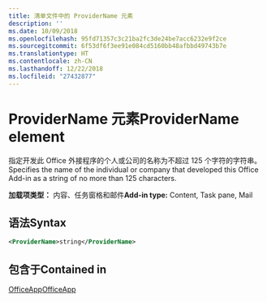 ```yaml
---
title: 清单文件中的 ProviderName 元素
description: ''
ms.date: 10/09/2018
ms.openlocfilehash: 95fd71357c3c21ba2fc3de24be7acc6232e9f2ce
ms.sourcegitcommit: 6f53df6f3ee91e084cd5160bb48afbbd49743b7e
ms.translationtype: HT
ms.contentlocale: zh-CN
ms.lasthandoff: 12/22/2018
ms.locfileid: "27432877"
---
```

# <a name="providername-element"></a><span data-ttu-id="c18a1-102">ProviderName 元素</span><span class="sxs-lookup"><span data-stu-id="c18a1-102">ProviderName element</span></span>

<span data-ttu-id="c18a1-103">指定开发此 Office 外接程序的个人或公司的名称为不超过 125 个字符的字符串。</span><span class="sxs-lookup"><span data-stu-id="c18a1-103">Specifies the name of the individual or company that developed this Office Add-in as a string of no more than 125 characters.</span></span>

<span data-ttu-id="c18a1-104">**加载项类型：** 内容、任务窗格和邮件</span><span class="sxs-lookup"><span data-stu-id="c18a1-104">**Add-in type:** Content, Task pane, Mail</span></span>

## <a name="syntax"></a><span data-ttu-id="c18a1-105">语法</span><span class="sxs-lookup"><span data-stu-id="c18a1-105">Syntax</span></span>

```XML
<ProviderName>string</ProviderName>
```

## <a name="contained-in"></a><span data-ttu-id="c18a1-106">包含于</span><span class="sxs-lookup"><span data-stu-id="c18a1-106">Contained in</span></span>

[<span data-ttu-id="c18a1-107">OfficeApp</span><span class="sxs-lookup"><span data-stu-id="c18a1-107">OfficeApp</span></span>](officeapp.md)

